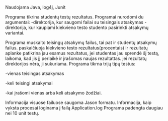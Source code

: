Naudojama Java, log4j, Junit

Programa tikrina studentų testų rezultatus. Programai nurodomi du argumentai:
-direktorija, kur saugomi failai su teisingais atsakymas
-direktorija, kur kaupiami kiekvieno testo studento pasirinkti atsakymų variantai.

Programa muskaito teisingų atsakymų failus, tai pat ir studentų atsakymų failus. paskaičiuoja kiekvieno testo rezultatus(procentais) ir rezultatų aplanke patikrina jau esamus rezultatus, jei studentas jau sprendė šį testą, laikoma, kad jis jį perlaikė ir įrašomas naujas rezultattas.
jei rezultatų direktorijos nėra, ji sukuriama.
Programa tikrna trijų tipų testus:

-vienas teisingas atsakymas

-keli teisingi atsakymai

-kai įrašomi vienas arba keli atsakymo žodžiai.

Informacija visuose failuose saugoma Jason formatu.
Informacija, kaip vyksta procesai loginama į failą Application.log
Programa padengta daugiau nei 10 unit testų.
